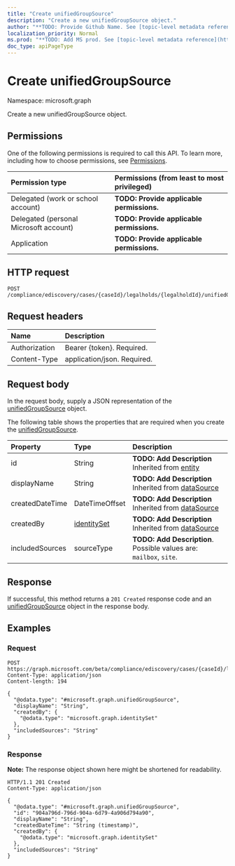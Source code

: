 ```yaml
---
title: "Create unifiedGroupSource"
description: "Create a new unifiedGroupSource object."
author: "**TODO: Provide Github Name. See [topic-level metadata reference](https://msgo.azurewebsites.net/add/document/guidelines/metadata.html#topic-level-metadata)**"
localization_priority: Normal
ms.prod: "**TODO: Add MS prod. See [topic-level metadata reference](https://msgo.azurewebsites.net/add/document/guidelines/metadata.html#topic-level-metadata)**"
doc_type: apiPageType
---
```


# Create unifiedGroupSource
Namespace: microsoft.graph

Create a new unifiedGroupSource object.

## Permissions
One of the following permissions is required to call this API. To learn more, including how to choose permissions, see [Permissions](/graph/permissions-reference).

|Permission type|Permissions (from least to most privileged)|
|:---|:---|
|Delegated (work or school account)|**TODO: Provide applicable permissions.**|
|Delegated (personal Microsoft account)|**TODO: Provide applicable permissions.**|
|Application|**TODO: Provide applicable permissions.**|

## HTTP request

<!-- {
  "blockType": "ignored"
}
-->
``` http
POST /compliance/ediscovery/cases/{caseId}/legalholds/{legalholdId}/unifiedGroupSources
```

## Request headers
|Name|Description|
|:---|:---|
|Authorization|Bearer {token}. Required.|
|Content-Type|application/json. Required.|

## Request body
In the request body, supply a JSON representation of the [unifiedGroupSource](../resources/unifiedgroupsource.md) object.

The following table shows the properties that are required when you create the [unifiedGroupSource](../resources/unifiedgroupsource.md).

|Property|Type|Description|
|:---|:---|:---|
|id|String|**TODO: Add Description** Inherited from [entity](../resources/entity.md)|
|displayName|String|**TODO: Add Description** Inherited from [dataSource](../resources/datasource.md)|
|createdDateTime|DateTimeOffset|**TODO: Add Description** Inherited from [dataSource](../resources/datasource.md)|
|createdBy|[identitySet](../resources/identityset.md)|**TODO: Add Description** Inherited from [dataSource](../resources/datasource.md)|
|includedSources|sourceType|**TODO: Add Description**. Possible values are: `mailbox`, `site`.|



## Response

If successful, this method returns a `201 Created` response code and an [unifiedGroupSource](../resources/unifiedgroupsource.md) object in the response body.

## Examples

### Request
<!-- {
  "blockType": "request",
  "name": "create_unifiedgroupsource_from_"
}
-->
``` http
POST https://graph.microsoft.com/beta/compliance/ediscovery/cases/{caseId}/legalholds/{legalholdId}/unifiedGroupSources
Content-Type: application/json
Content-length: 194

{
  "@odata.type": "#microsoft.graph.unifiedGroupSource",
  "displayName": "String",
  "createdBy": {
    "@odata.type": "microsoft.graph.identitySet"
  },
  "includedSources": "String"
}
```


### Response
**Note:** The response object shown here might be shortened for readability.
<!-- {
  "blockType": "response",
  "truncated": true,
  "@odata.type": "microsoft.graph.unifiedGroupSource"
}
-->
``` http
HTTP/1.1 201 Created
Content-Type: application/json

{
  "@odata.type": "#microsoft.graph.unifiedGroupSource",
  "id": "904a796d-796d-904a-6d79-4a906d794a90",
  "displayName": "String",
  "createdDateTime": "String (timestamp)",
  "createdBy": {
    "@odata.type": "microsoft.graph.identitySet"
  },
  "includedSources": "String"
}
```


